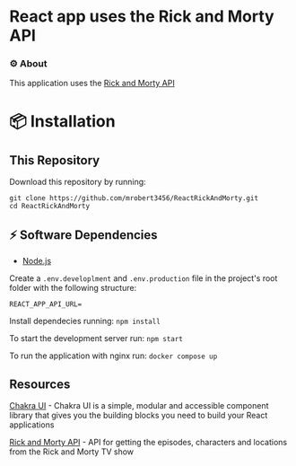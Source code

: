 # React app uses the Rick and Morty API

### ⚙ About

This application uses the [Rick and Morty API](https://rickandmortyapi.com/documentation/)

# 📦 Installation

## This Repository

Download this repository by running:

```
git clone https://github.com/mrobert3456/ReactRickAndMorty.git
cd ReactRickAndMorty
```

## ⚡ Software Dependencies

- [Node.js](https://nodejs.org/en)

Create a `.env.developlment` and `.env.production` file in the project's root folder with the following structure:

```
REACT_APP_API_URL=
```

Install dependecies running:
`npm install`

To start the development server run:
`npm start`

To run the application with nginx run:
`docker compose up`

## Resources

[Chakra UI](https://v2.chakra-ui.com/) - Chakra UI is a simple, modular and accessible component library that gives you the building blocks you need to build your React applications

[Rick and Morty API](https://rickandmortyapi.com/documentation/) - API for getting the episodes, characters and locations from the Rick and Morty TV show
